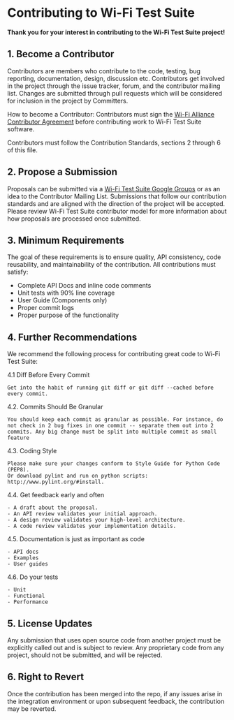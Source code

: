# **Contributing to Wi-Fi Test Suite**

**Thank you for your interest in contributing to the Wi-Fi Test Suite project!**

## 1. Become a Contributor

Contributors are members who contribute to the code, testing, bug reporting, documentation, design, discussion etc. Contributors get involved in the project through the issue tracker, forum, and the contributor mailing list. Changes are submitted through pull requests which will be considered for inclusion in the project by Committers.

How to become a Contributor:
Contributors must sign the [Wi-Fi Alliance Contributor Agreement](http://www.wi-fi.org/wi-fi-alliance-contributor-agreement) before contributing work to Wi-Fi Test Suite software.

Contributors must follow the Contribution Standards, sections 2 through 6 of this file. 

## 2. Propose a Submission

Proposals can be submitted via a [Wi-Fi Test Suite Google Groups](https://groups.google.com/d/forum/wi-fitestsuite) or as an idea to the Contributor Mailing List. Submissions that follow our contribution standards and are aligned with the direction of the project will be accepted. Please review Wi-Fi Test Suite contributor model for more information about how proposals are processed once submitted.

## 3. Minimum Requirements

The goal of these requirements is to ensure quality, API consistency, code reusability, and maintainability of the contribution. All contributions must satisfy:

- Complete API Docs and inline code comments
- Unit tests with 90% line coverage
- User Guide (Components only)
- Proper commit logs
- Proper purpose of the functionality

## 4. Further Recommendations

We recommend the following process for contributing great code to Wi-Fi Test Suite:

4.1 Diff Before Every Commit

	Get into the habit of running git diff or git diff --cached before every commit.

4.2. Commits Should Be Granular

	You should keep each commit as granular as possible. For instance, do not check in 2 bug fixes in one commit -- separate them out into 2 commits. Any big change must be split into multiple commit as small feature

4.3. Coding Style

	Please make sure your changes conform to Style Guide for Python Code (PEP8).
	Or download pylint and run on python scripts: http://www.pylint.org/#install.

4.4. Get feedback early and often

	- A draft about the proposal.
	- An API review validates your initial approach.
	- A design review validates your high-level architecture.
	- A code review validates your implementation details.

4.5. Documentation is just as important as code

	- API docs
	- Examples
	- User guides

4.6. Do your tests

	- Unit
	- Functional
	- Performance

## 5. License Updates

Any submission that uses open source code from another project must be explicitly called out and is subject to review. Any proprietary code from any project, should not be submitted, and will be rejected.

## 6. Right to Revert

Once the contribution has been merged into the repo, if any issues arise in the integration environment or upon subsequent feedback, the contribution may be reverted.
